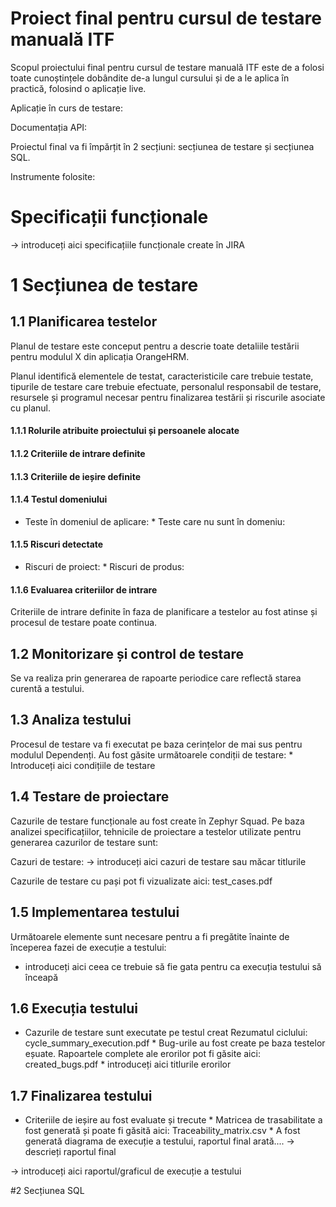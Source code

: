 
# Proiect final pentru cursul de testare manuală ITF

Scopul proiectului final pentru cursul de testare manuală ITF este de a folosi toate cunoștințele dobândite de-a lungul cursului și de a le aplica în practică, folosind o aplicație live.

Aplicație în curs de testare:

Documentația API:

Proiectul final va fi împărțit în 2 secțiuni: secțiunea de testare și secțiunea SQL.

Instrumente folosite:

# Specificații funcționale

-> introduceți aici specificațiile funcționale create în JIRA

# 1 Secțiunea de testare

## 1.1 Planificarea testelor

Planul de testare este conceput pentru a descrie toate detaliile testării pentru modulul X din aplicația OrangeHRM.

Planul identifică elementele de testat, caracteristicile care trebuie testate, tipurile de testare care trebuie efectuate, personalul responsabil de testare, resursele și programul necesar pentru finalizarea testării și riscurile asociate cu planul.

#### 1.1.1 Rolurile atribuite proiectului și persoanele alocate

#### 1.1.2 Criteriile de intrare definite

#### 1.1.3 Criteriile de ieșire definite

#### 1.1.4 Testul domeniului

* Teste în domeniul de aplicare: * Teste care nu sunt în domeniu:

#### 1.1.5 Riscuri detectate

* Riscuri de proiect: * Riscuri de produs:

#### 1.1.6 Evaluarea criteriilor de intrare

Criteriile de intrare definite în faza de planificare a testelor au fost atinse și procesul de testare poate continua.

## 1.2 Monitorizare și control de testare

Se va realiza prin generarea de rapoarte periodice care reflectă starea curentă a testului.

## 1.3 Analiza testului

Procesul de testare va fi executat pe baza cerințelor de mai sus pentru modulul Dependenți. Au fost găsite următoarele condiții de testare: * Introduceți aici condițiile de testare

## 1.4 Testare de proiectare

Cazurile de testare funcționale au fost create în Zephyr Squad. Pe baza analizei specificațiilor, tehnicile de proiectare a testelor utilizate pentru generarea cazurilor de testare sunt:

Cazuri de testare: -> introduceți aici cazuri de testare sau măcar titlurile

Cazurile de testare cu pași pot fi vizualizate aici: test_cases.pdf
## 1.5 Implementarea testului

Următoarele elemente sunt necesare pentru a fi pregătite înainte de începerea fazei de execuție a testului:

* introduceți aici ceea ce trebuie să fie gata pentru ca execuția testului să înceapă

## 1.6 Execuția testului

* Cazurile de testare sunt executate pe testul creat Rezumatul ciclului: cycle_summary_execution.pdf * Bug-urile au fost create pe baza testelor eșuate. Rapoartele complete ale erorilor pot fi găsite aici: created_bugs.pdf * introduceți aici titlurile erorilor

## 1.7 Finalizarea testului

* Criteriile de ieșire au fost evaluate și trecute * Matricea de trasabilitate a fost generată și poate fi găsită aici: Traceability_matrix.csv * A fost generată diagrama de execuție a testului, raportul final arată.... -> descrieți raportul final

-> introduceți aici raportul/graficul de execuție a testului

#2 Secțiunea SQL
